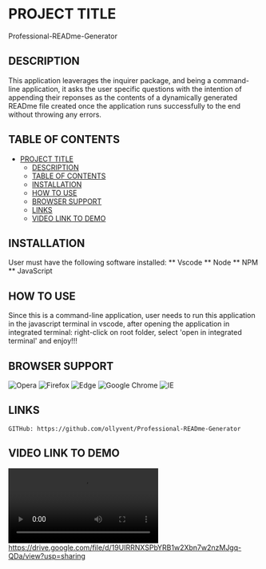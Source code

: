 # PROJECT TITLE

Professional-READme-Generator



## DESCRIPTION

This application leaverages the inquirer package, and being a command-line application, it asks the user specific questions with the intention of appending their reponses as the contents of a dynamically generated READme file created once the application runs successfully to the end without throwing any errors.



## TABLE OF CONTENTS

- [PROJECT TITLE](#project-title)
    - [DESCRIPTION](#description)
    - [TABLE OF CONTENTS](#table-of-contents)
    - [INSTALLATION](#installation)
    - [HOW TO USE](#how-to-use)
    - [BROWSER SUPPORT](#browser-support)
    - [LINKS](#links)
    - [VIDEO LINK TO DEMO](#video-link-to-demo)



## INSTALLATION

User must have the following software installed:
** Vscode
** Node
** NPM
** JavaScript



## HOW TO USE

Since this is a command-line application, user needs to run this application in the javascript terminal in vscode, after opening the application in integrated terminal: right-click on root folder, select 'open in integrated terminal' and enjoy!!!



## BROWSER SUPPORT

![Opera](https://img.shields.io/badge/Opera-FF1B2D?style=for-the-badge&logo=Opera&logoColor=white)
![Firefox](https://img.shields.io/badge/Firefox-FF7139?style=for-the-badge&logo=Firefox-Browser&logoColor=white)
![Edge](https://img.shields.io/badge/Edge-0078D7?style=for-the-badge&logo=Microsoft-edge&logoColor=white)
![Google Chrome](https://img.shields.io/badge/Google%20Chrome-4285F4?style=for-the-badge&logo=GoogleChrome&logoColor=white)
![IE](https://img.shields.io/badge/Internet%20Explorer-0076D6?style=for-the-badge&logo=Internet%20Explorer&logoColor=white)




## LINKS

    GITHub: https://github.com/ollyvent/Professional-READme-Generator




## VIDEO LINK TO DEMO 

<video src="./professional_READme_generator_app.mp4" controls title="Title"></video>
https://drive.google.com/file/d/19UIRRNXSPbYRB1w2Xbn7w2nzMJgq-QDa/view?usp=sharing


    

